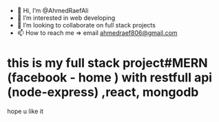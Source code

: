 - 👋 Hi, I’m @AhmedRaefAli
- 👀 I’m interested in web developing
- 💞️ I’m looking to collaborate on full stack projects 
- 📫 How to reach me => email ahmedraef806@gmail.com

#  this is my full stack project#MERN (facebook - home ) with restfull api (node-express) ,react, mongodb 
hope u like it 

